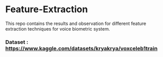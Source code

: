 # Feature-Extraction
This repo contains the results and observation for different feature extraction techniques for voice biometric system.

### Dataset : https://www.kaggle.com/datasets/kryakrya/voxceleb1train
